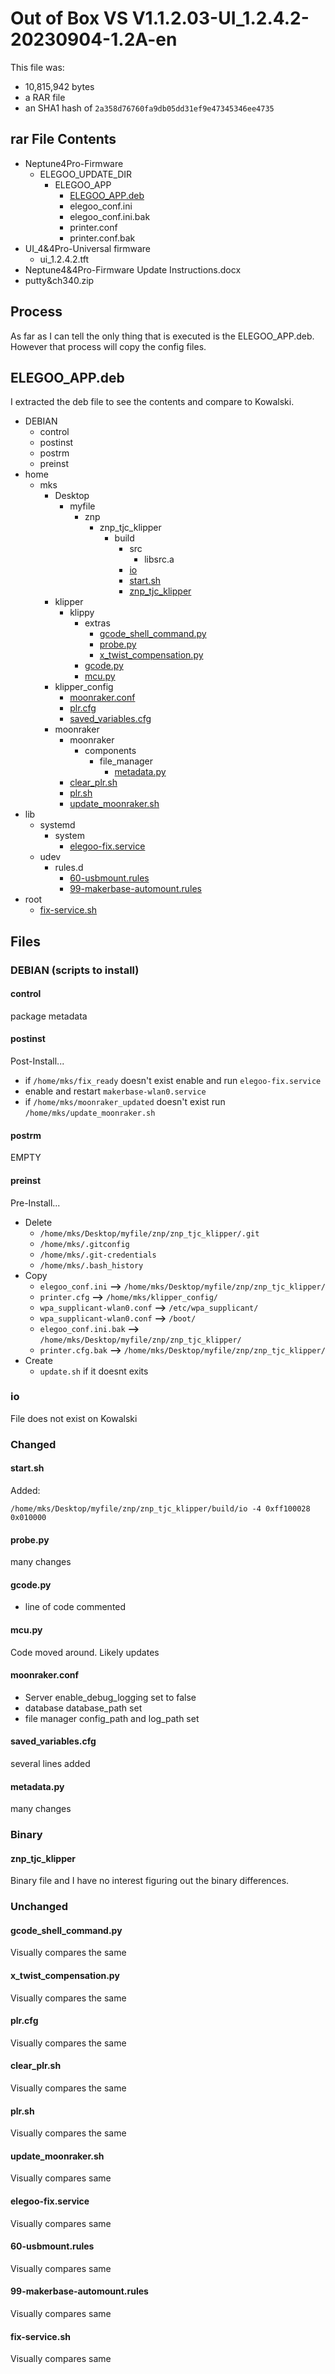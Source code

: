 # Out of Box VS V1.1.2.03-UI_1.2.4.2-20230904-1.2A-en

This file was:

- 10,815,942 bytes
- a RAR file
- an SHA1 hash of `2a358d76760fa9db05dd31ef9e47345346ee4735`

## rar File Contents

- Neptune4Pro-Firmware
  - ELEGOO_UPDATE_DIR
    - ELEGOO_APP
      - [ELEGOO_APP.deb](#elegoo_appdeb)
      - elegoo_conf.ini
      - elegoo_conf.ini.bak
      - printer.conf
      - printer.conf.bak
- UI_4&4Pro-Universal firmware
  - ui_1.2.4.2.tft
- Neptune4&4Pro-Firmware Update Instructions.docx
- putty&ch340.zip

## Process

As far as I can tell the only thing that is executed is the ELEGOO_APP.deb.  However that process will copy the config files.

## ELEGOO_APP.deb

I extracted the deb file to see the contents and compare to Kowalski.

- DEBIAN
  - control
  - postinst
  - postrm
  - preinst
- home
  - mks
    - Desktop
      - myfile
        - znp
          - znp_tjc_klipper
            - build
              - src
                - libsrc.a
              - [io](#io)
              - [start.sh](#startsh)
              - [znp_tjc_klipper](#znp_tjc_klipper)
    - klipper
      - klippy
        - extras
          - [gcode_shell_command.py](#gcode_shell_commandpy)
          - [probe.py](#probepy)
          - [x_twist_compensation.py](#x_twist_compensationpy)
        - [gcode.py](#gcodepy)
        - [mcu.py](#mcupy)
    - klipper_config
      - [moonraker.conf](#moonrakerconf)
      - [plr.cfg](#plrcfg)
      - [saved_variables.cfg](#saved_variablescfg)
    - moonraker
      - moonraker
        - components
          - file_manager
            - [metadata.py](#metadatapy)
      - [clear_plr.sh](#clear_plrsh)
      - [plr.sh](#plrsh)
      - [update_moonraker.sh](#update_moonrakersh)
- lib
  - systemd
    - system
      - [elegoo-fix.service](#elegoo-fixservice)
  - udev
    - rules.d
      - [60-usbmount.rules](#60-usbmountrules)
      - [99-makerbase-automount.rules](#99-makerbase-automountrules)
- root
  - [fix-service.sh](#fix-servicesh)

## Files

### DEBIAN (scripts to install)

#### control

package metadata

#### postinst

Post-Install...

- if `/home/mks/fix_ready` doesn't exist enable and run `elegoo-fix.service`
- enable and restart `makerbase-wlan0.service`
- if `/home/mks/moonraker_updated` doesn't exist run `/home/mks/update_moonraker.sh`

#### postrm

EMPTY

#### preinst

Pre-Install...

- Delete
  - `/home/mks/Desktop/myfile/znp/znp_tjc_klipper/.git`
  - `/home/mks/.gitconfig`
  - `/home/mks/.git-credentials`
  - `/home/mks/.bash_history`
- Copy
  - `elegoo_conf.ini` __-->__ `/home/mks/Desktop/myfile/znp/znp_tjc_klipper/`
  - `printer.cfg` __-->__ `/home/mks/klipper_config/`
  - `wpa_supplicant-wlan0.conf` __-->__ `/etc/wpa_supplicant/`
  - `wpa_supplicant-wlan0.conf` __-->__ `/boot/`
  - `elegoo_conf.ini.bak` __-->__ `/home/mks/Desktop/myfile/znp/znp_tjc_klipper/`
  - `printer.cfg.bak` __-->__ `/home/mks/Desktop/myfile/znp/znp_tjc_klipper/`
- Create
  - `update.sh` if it doesnt exits

### io

File does not exist on Kowalski

### Changed

#### start.sh

Added:

    /home/mks/Desktop/myfile/znp/znp_tjc_klipper/build/io -4 0xff100028 0x010000

#### probe.py

many changes

#### gcode.py

- line of code commented

#### mcu.py

Code moved around.  Likely updates

#### moonraker.conf

- Server enable_debug_logging set to false
- database database_path set
- file manager config_path and log_path set

#### saved_variables.cfg

several lines added

#### metadata.py

many changes

### Binary

#### znp_tjc_klipper

Binary file and I have no interest figuring out the binary differences.

### Unchanged

#### gcode_shell_command.py

Visually compares the same

#### x_twist_compensation.py

Visually compares the same

#### plr.cfg

Visually compares the same

#### clear_plr.sh

Visually compares the same

#### plr.sh

Visually compares the same

#### update_moonraker.sh

Visually compares same

#### elegoo-fix.service

Visually compares same

#### 60-usbmount.rules

Visually compares same

#### 99-makerbase-automount.rules

Visually compares same

#### fix-service.sh

Visually compares same
